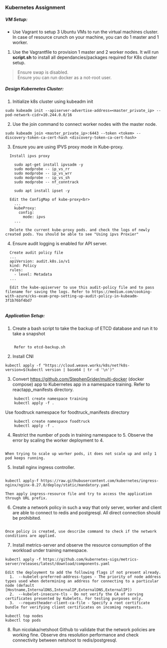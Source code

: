 ### Kubernetes Assignment

##### VM Setup:
* Use Vagrant to setup 3 Ubuntu VMs to run the virtual machines cluster. In case of resource crunch on your
machine, you can do 1 master and 1 worker.

1. Use the Vagrantfile to provision 1 master and 2 worker nodes. It will run <b>script.sh</b> to install all dependancies/packages required for K8s cluster setup.

> Ensure swap is disabled.<br>
> Ensure you can run docker as a not-root user.<br>

##### Design Kubernetes Cluster:

1. Initialize k8s cluster using kubeadm init

```sudo kubeadm init --apiserver-advertise-address=<master_private_ip> --pod-network-cidr=10.244.0.0/16```

2. Use the join command to connect worker nodes with the master node.

```sudo kubeadm join <master_private_ip>:6443 --token <tokem> --discovery-token-ca-cert-hash <discovery-token-ca-cert-hash>```

3. Ensure you are using IPVS proxy mode in Kube-proxy.

```
  Install ipvs proxy
  
    sudo apt-get install ipvsadm -y
    sudo modprobe -- ip_vs_rr
    sudo modprobe -- ip_vs_wrr
    sudo modprobe -- ip_vs_sh
    sudo modprobe -- nf_conntrack

    sudo apt install ipset -y
  
  Edit the ConfigMap of kube-proxy<br>
    ...
    kubeProxy:
      config:
        mode: ipvs
    ...
   
  Delete the current kube-proxy pods. and check the logs of newly created pods. You should be able to see "Using ipvs Proxier"
```
4. Ensure audit logging is enabled for API server.

```
  Create audit policy file
  ...
  apiVersion: audit.k8s.io/v1
  kind: Policy
  rules:
    - level: Metadata
  ...
  
  Edit the kube-apiserver to use this audit-policy file and to pass filename for saving the logs. Refer to https://medium.com/cooking-with-azure/cks-exam-prep-setting-up-audit-policy-in-kubeadm-3f1b76bf4bd7
  
 ```
 
##### Application Setup:

1. Create a bash script to take the backup of ETCD database and run it to take a snapshot

``` Install etcdctl client : sudo apt install etcd-client
    
    Refer to etcd-backup.sh   
```
    
2. Install CNI

```kubectl apply -f "https://cloud.weave.works/k8s/net?k8s-version=$(kubectl version | base64 | tr -d '\n')"```


3. Convert https://github.com/StephenGrider/multi-docker (docker compose) app to Kubernetes app in a
namespace training. 
Refer to reactapp_manifests directory.

```     
    kubectl create namespace training
    kubectl apply -f .
```    
Use foodtruck namespace for foodtruck_manifests directory

```
    kubectl create namespace foodtruck
    kubectl apply -f .
```

4. Restrict the number of pods in training namespace to 5. Observe the error by scaling the worker
deployment to 4.

``` Refer to pod-quota.yml

When trying to scale up worker pods, it does not scale up and only 1 pod keeps running.

```

5. Install nginx ingress controller.

``` Refer to https://medium.com/digitalfrontiers/kubernetes-ingress-with-nginx-93bdc1ce5fa9#:~:text=The%20Ingress%20Controller%20is%20responsible,services%20within%20the%20Kubernetes%20cluster.&text=Thus%20an%20Ingress%20Controller%20can,for%20any%20new%20Ingress%20resources.

kubectl apply-f https://raw.githubusercontent.com/kubernetes/ingress-nginx/nginx-0.27.0/deploy/static/mandatory.yaml

Then apply ingress-resource file and try to access the application through URL prefix.
```

6. Create a network policy in such a way that only server, worker and client are able to connect to redis
and postgresql. All direct connection should be prohibited.

``` Refer to file network-policy.yml

Once policy is created, use describe command to check if the network conditions are applied.
```

7. Install metrics-server and observe the resource consumption of the workload under training namespace.

```
kubectl apply -f https://github.com/kubernetes-sigs/metrics-server/releases/latest/download/components.yaml

Edit the deployment to add the following flags if not present already.
  1.  --kubelet-preferred-address-types - The priority of node address types used when determining an address for connecting to a particular node (default                 [Hostname,InternalDNS,InternalIP,ExternalDNS,ExternalIP])
  2.  --kubelet-insecure-tls - Do not verify the CA of serving certificates presented by Kubelets. For testing purposes only.
  3.  --requestheader-client-ca-file - Specify a root certificate bundle for verifying client certificates on incoming requests.

kubectl top nodes
kubectl top pods
```

8. Run nicolaka/netshoot Github to validate that the network policies are working fine. Observe dns
resolution performance and check connectivity between netshoot to redis/postgresql.


